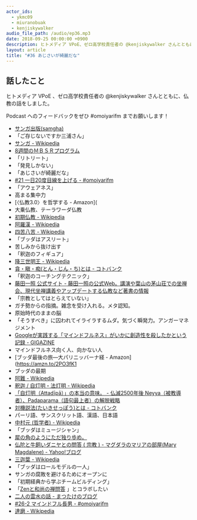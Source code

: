 ```yaml
---
actor_ids:
  - ykmc09
  - miuranobuak
  - kenjiskywalker
audio_file_path: /audio/ep36.mp3
date: 2018-09-25 00:00:00 +0900
description: ヒトメディア VPoE、ゼロ高学校責任者の @kenjiskywalker さんとともに、仏教の話をしました。
layout: article
title: "#36 あじさいが綺麗だな"
---
```


## 話したこと
ヒトメディア VPoE 、ゼロ高学校責任者の @kenjiskywalker さんとともに、仏教の話をしました。

Podcast へのフィードバックをぜひ #omoiyarifm までお願いします！

- [サンガ出版(samgha)](https://samgha.co.jp/)
- 「ご存じないですか三浦さん」
- [サンガ - Wikipedia](https://ja.wikipedia.org/wiki/%E3%82%B5%E3%83%B3%E3%82%AC)
- [8週間のＭＢＳＲプログラム](https://www.mbsr-study-group.com/8-mbsr)
- 「リトリート」
- 「発見しかない」
- 「あじさいが綺麗だな」
- [#21 一日20度目線を上げる - #omoiyarifm](https://lean-agile.fm/episode/21)
- 「アウェアネス」
- 高まる集中力
- [〈仏教3.0〉を哲学する - Amazon](
- 大乗仏教、テーラワーダ仏教
- [初期仏教 - Wikipedia](https://ja.wikipedia.org/wiki/%E5%88%9D%E6%9C%9F%E4%BB%8F%E6%95%99)
- [阿羅漢 - Wikipedia](https://ja.wikipedia.org/wiki/%E9%98%BF%E7%BE%85%E6%BC%A2)
- [四苦八苦 - Wikipedia](https://ja.wikipedia.org/wiki/%E5%9B%9B%E8%8B%A6%E5%85%AB%E8%8B%A6)
- 「ブッダはアスリート」
- 苦しみから抜け出す
- 「釈迦のフィギュア」
- [降三世明王 - Wikipedia](https://ja.wikipedia.org/wiki/%E9%99%8D%E4%B8%89%E4%B8%96%E6%98%8E%E7%8E%8B)
- [貪・瞋・痴(とん・じん・ち)とは - コトバンク](https://kotobank.jp/word/%E8%B2%AA%E3%83%BB%E7%9E%8B%E3%83%BB%E7%97%B4-107119)
- 「釈迦のコーチングテクニック」
- [藤田一照 公式サイト - 藤田一照の公式Web。講演や葉山の茅山荘での坐禅会、現代坐禅講義やアップデートする仏教など著書の情報](http://fujitaissho.info/)
- 「宗教としてはとらえていない」
- ガチ勢からの指摘。雑念を受け入れる。メタ認知。
- 原始時代のままの脳
- 「そうすべき」に囚われてイライラするムダ。気づく瞬発力。アンガーマネジメント
- [Googleが実践する「マインドフルネス」がいかに創造性を殺したかという記録 - GIGAZINE](https://gigazine.net/news/20151031-mindfulness-killed-my-creativity/)
- マインドフルネス向く人、向かない人
- [ブッダ最後の旅―大パリニッバーナ経 - Amazon](https://amzn.to/2PO3fK1
- ブッダの最期
- [阿難 - Wikipedia](https://ja.wikipedia.org/wiki/%E9%98%BF%E9%9B%A3)
- [釈迦 / 自灯明・法灯明 - Wikipedia](https://ja.wikipedia.org/wiki/%E9%87%88%E8%BF%A6#%E8%87%AA%E7%81%AF%E6%98%8E%E3%83%BB%E6%B3%95%E7%81%AF%E6%98%8E)
- [「自灯明（Attadīpā）」の本当の意味。 - 仏滅2500年後 Neyya（被教導者）、Padaparama（語句最上者）の解脱戦略](http://zhaozhou-zenji.hatenablog.com/entry/2014/05/16/200345)
- [対機説法(たいきせっぽう)とは - コトバンク](https://kotobank.jp/word/%E5%AF%BE%E6%A9%9F%E8%AA%AC%E6%B3%95-90970)
- パーリ語、サンスクリット語、漢語、日本語
- [中村元 (哲学者) - Wikipedia](https://ja.wikipedia.org/wiki/%E4%B8%AD%E6%9D%91%E5%85%83_(%E5%93%B2%E5%AD%A6%E8%80%85))
- 「ブッダはミュージシャン」
- [犀の角のようにただ独り歩め。](http://www.otani.ac.jp/yomu_page/kotoba/nab3mq000004mtbk.html)
- [仏陀と牛飼いダニヤとの問答 ( 宗教 ) - マグダラのマリアの部屋(Mary Magdalene) - Yahoo!ブログ](https://blogs.yahoo.co.jp/magtaranomaria/19720063.html)
- [三迦葉 - Wikipedia](https://ja.wikipedia.org/wiki/%E4%B8%89%E8%BF%A6%E8%91%89)
- 「ブッダはロールモデルの一人」
- サンガの腐敗を避けるためにオープンに
- 「初期経典から学ぶチームビルディング」
- 「[Zenと和尚の禅問答](http://www.sakuradio.com/ZenMonDo.html) 」とコラボしたい
- [二人の雲水の話 - まつたけのブログ](http://matsutake.hatenablog.jp/entry/%E4%BA%8C%E4%BA%BA%E3%81%AE%E9%9B%B2%E6%B0%B4%E3%81%AE%E8%A9%B1)
- [#26-2 マインドフル長男 - #omoiyarifm](https://lean-agile.fm/episode/26-2)
- [達磨 - Wikipedia](https://ja.wikipedia.org/wiki/%E9%81%94%E7%A3%A8)
